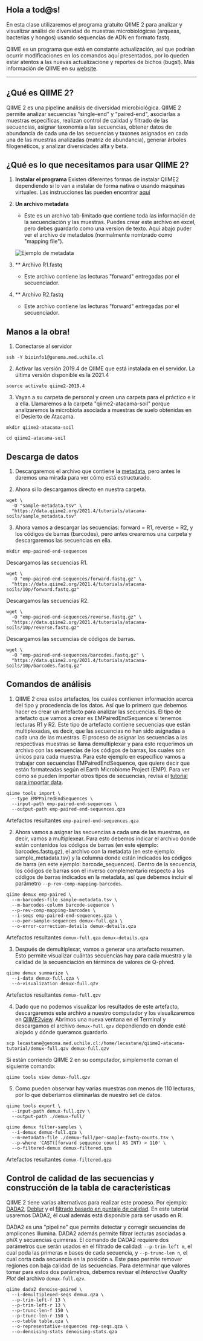 ## Hola a tod@s!

En esta clase utilizaremos el programa gratuito QIIME 2 para analizar y visualizar análisi de diversidad de muestras microbiológicas (arqueas, bacterias y hongos) usando sequencias de ADN en formato fastq.

QIIME es un programa que está en constante actualización, así que podrían ocurrir modificaciones en los comandos aquí presentados, por lo queden estar atentos a las nuevas actualizacione y reportes de bichos (bugs!).
Más información de QIIME en su [website](https://qiime2.org/).

---

## ¿Qué es QIIME 2?
QIIME 2 es una pipeline análisis de diversidad microbiológica. QIIME 2 permite analizar secuencias "single-end" y "paired-end", asociarlas a muestras específicas, realizan control de calidad y filtrado de las secuencias, asignar taxonomía a las secuencias, obtener datos de abundancia de cada una de las secuencias y taxones asignados en cada una de las muestras analizadas (matriz de abundancia), generar árboles filogenéticos, y analizar diversidades alfa y beta.

## ¿Qué es lo que necesitamos para usar QIIME 2?

1. **Instalar el programa**
Existen diferentes formas de instalar QIIME2 dependiendo si lo van a instalar de forma nativa o usando máquinas virtuales. Las instrucciones las pueden encontrar [aquí](https://docs.qiime2.org/2021.4/install/)

2. **Un archivo metadata**
	* Este es un archivo tab-limitado que contiene toda las información de la secuenciación y las muestras. Puedes crear este archivo en excel, pero debes guardarlo como una version de texto. Aquí abajo puder ver el archivo de metadatos (normalmente nombrado como "mapping file").
	
	![Ejemplo de metadata](https://github.com/lecastaneda/Metabarcoding_2021/blob/main/metadata.png)

3. ** Archivo R1.fastq 
	* Este archivo contiene las lecturas "forward" entregadas por el secuenciador.
	
4. ** Archivo R2.fastq 
	* Este archivo contiene las lecturas "forward" entregadas por el secuenciador.	


## Manos a la obra!

1. Conectarse al servidor

`ssh -Y bioinfo1@genoma.med.uchile.cl`

2. Activar las versión 2019.4 de QIIME que está instalada en el servidor. La última versión disponible es la 2021.4

`source activate qiime2-2019.4`

3. Vayan a su carpeta de personal y creen una carpeta para el práctico e ir a ella.
Llamaremos a la carpeta "qiime2-atacama-soil" porque analizaremos la microbiota asociada a muestras de suelo obtenidas en el Desierto de Atacama.

`mkdir qiime2-atacama-soil`

`cd qiime2-atacama-soil`

## Descarga de datos

1. Descargaremos el archivo que contiene la [metadata](https://docs.google.com/spreadsheets/d/1LY3_jcLu0NeA-4jiP-7iuQQ7NCa9blAZHMgck_hyOEk/edit?usp=sharing), pero antes le daremos una mirada para ver cómo está estructurado.

2. Ahora si lo descargamos directo en nuestra carpeta.

```
wget \
  -O "sample-metadata.tsv" \
  "https://data.qiime2.org/2021.4/tutorials/atacama-soils/sample_metadata.tsv"
```


3. Ahora vamos a descargar las secuencias: forward = R1, reverse = R2, y los códigos de barras (barcodes), pero antes crearemos una carpeta y descargaremos las secuencias en ella.

`mkdir emp-paired-end-sequences`

Descargamos las secuencias R1.

```
wget \
  -O "emp-paired-end-sequences/forward.fastq.gz" \
  "https://data.qiime2.org/2021.4/tutorials/atacama-soils/10p/forward.fastq.gz"
```

Descargamos las secuencias R2.

```
wget \
  -O "emp-paired-end-sequences/reverse.fastq.gz" \
  "https://data.qiime2.org/2021.4/tutorials/atacama-soils/10p/reverse.fastq.gz"
```

Descargamos las secuencias de códigos de barras.

```
wget \
  -O "emp-paired-end-sequences/barcodes.fastq.gz" \
  "https://data.qiime2.org/2021.4/tutorials/atacama-soils/10p/barcodes.fastq.gz"
```

## Comandos de análisis

1. QIIME 2 crea estos artefactos, los cuales contienen información acerca del tipo y procedencia de los datos. Así que lo primero que debemos hacer es crear un artefacto para analizar las secuencias. 
El tipo de artefacto que vamos a crear es EMPairedEndSequence si tenemos lecturas R1 y R2. Este tipo de artefacto contiene secuencias que están multiplexadas, es decir, que las secuencias no han sido asignadas a cada una de las muestras. El proceso de asignar las secuencias a las respectivas muestras se llama demultiplexar y para esto requerimos un archivo con las secuencias de los códigos de barras, los cuales son únicos para cada muestra.
Para este ejemplo en específico vamos a trabajar con secuencias EMPairedEndSequence, que quiere decir que están formateadas según el Earth Microbiome Project (EMP). Para ver cómo se pueden importar otros tipos de secuencias, revisa el [tutorial para importar data](https://docs.qiime2.org/2021.4/tutorials/importing/).

```
qiime tools import \
  --type EMPPairedEndSequences \
  --input-path emp-paired-end-sequences \
  --output-path emp-paired-end-sequences.qza
```

Artefactos resultantes    `emp-paired-end-sequences.qza`



2. Ahora vamos a asignar las secuencias a cada una de las muestras, es decir, vamos a multiplexear. Para esto debemos indicar el archivo donde están contenidos los códigos de barras (en este ejemplo: barcodes.fastq.gz), el archivo con la metadata (en este ejemplo: sample_metadata.tsv) y la columna donde están indicados los códigos de barra (en este ejemplo: barcode_sequences).
Dentro de la secuencia, los códigos de barras son el inverso complementario respecto a los códigos de barras indicados en la metadata, así que debemos incluir el parámetro `--p-rev-comp-mapping-barcodes`.

```
qiime demux emp-paired \
  --m-barcodes-file sample-metadata.tsv \
  --m-barcodes-column barcode-sequence \
  --p-rev-comp-mapping-barcodes \
  --i-seqs emp-paired-end-sequences.qza \
  --o-per-sample-sequences demux-full.qza \
  --o-error-correction-details demux-details.qza
```

Artefactos resultantes    `demux-full.qza`
                          `demux-details.qza`
             
 
                        
3. Después de demultiplexar, vamos a generar una artefacto resumen. Esto permite visualizar cuántas secuencias hay para cada muestra y la calidad de la secuenciación en términos de valores de Q-phred.

```
qiime demux summarize \
  --i-data demux-full.qza \
  --o-visualization demux-full.qzv
```

Artefactos resultantes    `demux-full.qzv`



4. Dado que no podemos visualizar los resultados de este artefacto, descargaremos este archivo a nuestro computador y los visualizaremos en [QIIME2view](https://view.qiime2.org/). Abrimos una nueva ventana en el Terminal y descargamos el archivo `demux-full.qzv` dependiendo en dónde esté alojado y dónde queramos guardarlo.

`scp lecastane@genoma.med.uchile.cl:/home/lecastane/qiime2-atacama-tutorial/demux-full.qzv demux-full.qzv`

Si están corriendo QIIME 2 en su computador, simplemente corran el siguiente comando:

`qiime tools view demux-full.qzv`



5. Como pueden observar hay varias muestras con menos de 110 lecturas, por lo que deberíamos eliminarlas de nuestro set de datos.

```
qiime tools export \
  --input-path demux-full.qzv \
  --output-path ./demux-full/

qiime demux filter-samples \
  --i-demux demux-full.qza \
  --m-metadata-file ./demux-full/per-sample-fastq-counts.tsv \
  --p-where 'CAST([forward sequence count] AS INT) > 110' \
  --o-filtered-demux demux-filtered.qza
```

Artefactos resultantes    `demux-filtered.qza`



## Control de calidad de las secuencias y construcción de la tabla de características

QIIME 2 tiene varias alternativas para realizar este proceso. Por ejemplo: [DADA2](https://www.ncbi.nlm.nih.gov/pubmed/27214047), [Deblur](http://msystems.asm.org/content/2/2/e00191-16) y el [filtrado basado en puntaje de calidad](https://www.nature.com/nmeth/journal/v10/n1/abs/nmeth.2276.html). En este tutorial usaremos DADA2, él cual además está disponible para ser usado en R.

DADA2 es una "pipeline" que permite detectar y corregir secuencias de amplicones Illumina. DADA2 además permite filtrar lecturas asociadas a phiX y secuencias quimeras.
El comando de DADA2 requiere dos parámetros que serán usados en el filtrado de calidad: `--p-trim-left m`, el cual poda las primeras `m` bases de cada secuencia, y `--p-trunc-len n`, el cual corta cada secuencia en la posición `n`. Este paso permite remover regiones con baja calidad de las secuencias. Para determinar que valores tomar para estos dos parámetros, debemos revisar el *Interactive Quality Plot* del archivo `demux-full.qzv`. 

```
qiime dada2 denoise-paired \
  --i-demultiplexed-seqs demux.qza \
  --p-trim-left-f 13 \
  --p-trim-left-r 13 \
  --p-trunc-len-f 150 \
  --p-trunc-len-r 150 \
  --o-table table.qza \
  --o-representative-sequences rep-seqs.qza \
  --o-denoising-stats denoising-stats.qza
```



                          
